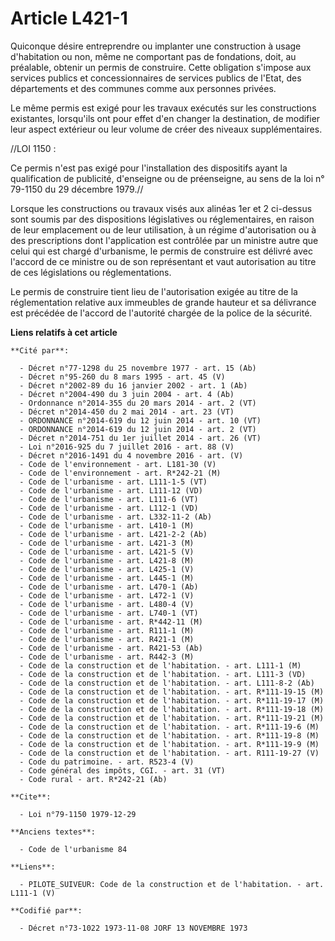 # Article L421-1

Quiconque désire entreprendre ou implanter une construction à usage d'habitation ou non, même ne comportant pas de
fondations, doit, au préalable, obtenir un permis de construire. Cette obligation s'impose aux services publics et
concessionnaires de services publics de l'Etat, des départements et des communes comme aux personnes privées.

Le même permis est exigé pour les travaux exécutés sur les constructions existantes, lorsqu'ils ont pour effet d'en changer
la destination, de modifier leur aspect extérieur ou leur volume de créer des niveaux supplémentaires.

//LOI  1150 :

Ce permis n'est pas exigé pour l'installation des dispositifs ayant la qualification de publicité, d'enseigne ou de
préenseigne, au sens de la loi n° 79-1150 du 29 décembre 1979.//

Lorsque les constructions ou travaux visés aux alinéas 1er et 2 ci-dessus sont soumis par des dispositions législatives ou
réglementaires, en raison de leur emplacement ou de leur utilisation, à un régime d'autorisation ou à des prescriptions dont
l'application est contrôlée par un ministre autre que celui qui est chargé d'urbanisme, le permis de construire est délivré
avec l'accord de ce ministre ou de son représentant et vaut autorisation au titre de ces législations ou réglementations.

Le permis de construire tient lieu de l'autorisation exigée au titre de la réglementation relative aux immeubles de grande
hauteur et sa délivrance est précédée de l'accord de l'autorité chargée de la police de la sécurité.

**Liens relatifs à cet article**

	**Cité par**:

	  - Décret n°77-1298 du 25 novembre 1977 - art. 15 (Ab)
	  - Décret n°95-260 du 8 mars 1995 - art. 45 (V)
	  - Décret n°2002-89 du 16 janvier 2002 - art. 1 (Ab)
	  - Décret n°2004-490 du 3 juin 2004 - art. 4 (Ab)
	  - Ordonnance n°2014-355 du 20 mars 2014 - art. 2 (VT)
	  - Décret n°2014-450 du 2 mai 2014 - art. 23 (VT)
	  - ORDONNANCE n°2014-619 du 12 juin 2014 - art. 10 (VT)
	  - ORDONNANCE n°2014-619 du 12 juin 2014 - art. 2 (VT)
	  - Décret n°2014-751 du 1er juillet 2014 - art. 26 (VT)
	  - Loi n°2016-925 du 7 juillet 2016 - art. 88 (V)
	  - Décret n°2016-1491 du 4 novembre 2016 - art. (V)
	  - Code de l'environnement - art. L181-30 (V)
	  - Code de l'environnement - art. R*242-21 (M)
	  - Code de l'urbanisme - art. L111-1-5 (VT)
	  - Code de l'urbanisme - art. L111-12 (VD)
	  - Code de l'urbanisme - art. L111-6 (VT)
	  - Code de l'urbanisme - art. L112-1 (VD)
	  - Code de l'urbanisme - art. L332-11-2 (Ab)
	  - Code de l'urbanisme - art. L410-1 (M)
	  - Code de l'urbanisme - art. L421-2-2 (Ab)
	  - Code de l'urbanisme - art. L421-3 (M)
	  - Code de l'urbanisme - art. L421-5 (V)
	  - Code de l'urbanisme - art. L421-8 (M)
	  - Code de l'urbanisme - art. L425-1 (V)
	  - Code de l'urbanisme - art. L445-1 (M)
	  - Code de l'urbanisme - art. L470-1 (Ab)
	  - Code de l'urbanisme - art. L472-1 (V)
	  - Code de l'urbanisme - art. L480-4 (V)
	  - Code de l'urbanisme - art. L740-1 (VT)
	  - Code de l'urbanisme - art. R*442-11 (M)
	  - Code de l'urbanisme - art. R111-1 (M)
	  - Code de l'urbanisme - art. R421-1 (M)
	  - Code de l'urbanisme - art. R421-53 (Ab)
	  - Code de l'urbanisme - art. R442-3 (M)
	  - Code de la construction et de l'habitation. - art. L111-1 (M)
	  - Code de la construction et de l'habitation. - art. L111-3 (VD)
	  - Code de la construction et de l'habitation. - art. L111-8-2 (Ab)
	  - Code de la construction et de l'habitation. - art. R*111-19-15 (M)
	  - Code de la construction et de l'habitation. - art. R*111-19-17 (M)
	  - Code de la construction et de l'habitation. - art. R*111-19-18 (M)
	  - Code de la construction et de l'habitation. - art. R*111-19-21 (M)
	  - Code de la construction et de l'habitation. - art. R*111-19-6 (M)
	  - Code de la construction et de l'habitation. - art. R*111-19-8 (M)
	  - Code de la construction et de l'habitation. - art. R*111-19-9 (M)
	  - Code de la construction et de l'habitation. - art. R111-19-27 (V)
	  - Code du patrimoine. - art. R523-4 (V)
	  - Code général des impôts, CGI. - art. 31 (VT)
	  - Code rural - art. R*242-21 (Ab)

	**Cite**:

	  - Loi n°79-1150 1979-12-29

	**Anciens textes**:

	  - Code de l'urbanisme 84

	**Liens**:

	  - PILOTE_SUIVEUR: Code de la construction et de l'habitation. - art. L111-1 (V)

	**Codifié par**:

	  - Décret n°73-1022 1973-11-08 JORF 13 NOVEMBRE 1973
